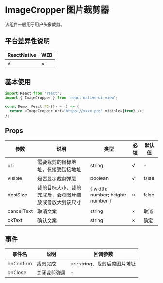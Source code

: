 # ImageCropper 图片裁剪器

该组件一般用于用户头像裁剪。

## 平台差异性说明

| ReactNative | WEB |
| ----------- | --- |
| √           | ×   |

## 基本使用

```typescript
import React from 'react';
import { ImageCropper } from 'react-native-ui-view';

const Demo: React.FC<{}> = () => {
  return <ImageCropper uri="https://xxxx.png" visible={true} />;
};
```

## Props

| 参数       | 说明                                                   | 类型                              | 必填 | 默认值 |
| ---------- | ------------------------------------------------------ | --------------------------------- | ---- | ------ |
| uri        | 需要裁剪的图标地址，仅接受链接地址                     | string                            | √    | -      |
| visible    | 是否显示裁剪弹层                                       | boolean                           | √    | false  |
| destSize   | 裁剪目标大小，裁剪完成后，会将图片缩放或者放大到该尺寸 | { width: number; height: number } | ×    | false  |
| cancelText | 取消文案                                               | string                            | ×    | 取消   |
| okText     | 确认文案                                               | string                            | ×    | 确定   |

## 事件

| 事件名    | 说明         | 回调参数                      |
| --------- | ------------ | ----------------------------- |
| onConfirm | 裁剪完成     | uri: string，裁剪后的图片地址 |
| onClose   | 关闭裁剪弹层 | -                             |
